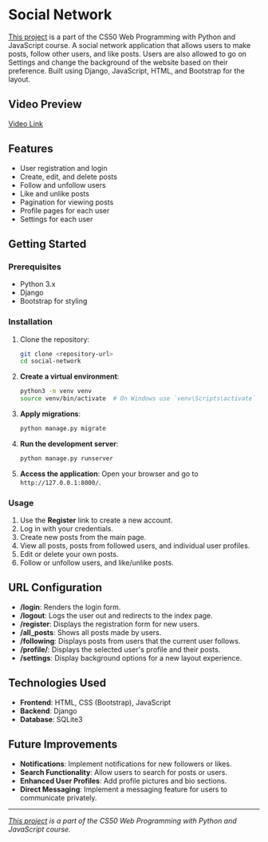 # Social Network

[This project](https://cs50.harvard.edu/web/2020/projects/4/network/) is a part of the CS50 Web Programming with Python and JavaScript course. A social network application that allows users to make posts, follow other users, and like posts. Users are also allowed to go on Settings and change the background of the website based on their preference. Built using Django, JavaScript, HTML, and Bootstrap for the layout.

## Video Preview

[Video Link](https://youtu.be/SPhftAeJhBU)

## Features

- User registration and login
- Create, edit, and delete posts
- Follow and unfollow users
- Like and unlike posts
- Pagination for viewing posts
- Profile pages for each user
- Settings for each user

## Getting Started

### Prerequisites

- Python 3.x
- Django
- Bootstrap for styling

### Installation

1. Clone the repository:
   ```bash
   git clone <repository-url>
   cd social-network

2. **Create a virtual environment**:
    ```bash
    python3 -m venv venv
    source venv/bin/activate  # On Windows use `venv\Scripts\activate`
    ```

3. **Apply migrations**:
    ```bash
    python manage.py migrate
    ```

4. **Run the development server**:
    ```bash
    python manage.py runserver
    ```

5. **Access the application**:
    Open your browser and go to `http://127.0.0.1:8000/`.

### Usage

1. Use the **Register** link to create a new account.
2. Log in with your credentials.
3. Create new posts from the main page.
4. View all posts, posts from followed users, and individual user profiles.
5. Edit or delete your own posts.
6. Follow or unfollow users, and like/unlike posts.

## URL Configuration

- **/login**: Renders the login form.
- **/logout**: Logs the user out and redirects to the index page.
- **/register**: Displays the registration form for new users.
- **/all_posts**: Shows all posts made by users.
- **/following**: Displays posts from users that the current user follows.
- **/profile/<username>**: Displays the selected user's profile and their posts.
- **/settings**: Display background options for a new layout experience.

## Technologies Used

- **Frontend**: HTML, CSS (Bootstrap), JavaScript
- **Backend**: Django
- **Database**: SQLite3
## Future Improvements

- **Notifications**: Implement notifications for new followers or likes.
- **Search Functionality**: Allow users to search for posts or users.
- **Enhanced User Profiles**: Add profile pictures and bio sections.
- **Direct Messaging**: Implement a messaging feature for users to communicate privately.

---

*[This project](https://cs50.harvard.edu/web/2020/projects/4/network/) is a part of the CS50 Web Programming with Python and JavaScript course.*
